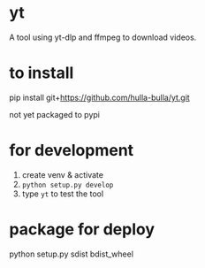 # yt

A tool using yt-dlp and ffmpeg to download videos. 


# to install

pip install git+https://github.com/hulla-bulla/yt.git

not yet packaged to pypi

# for development

1. create venv & activate
2. `python setup.py develop`
3. type `yt` to test the tool 


# package for deploy
python setup.py sdist bdist_wheel

